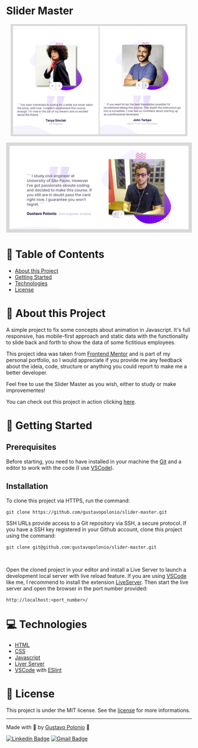 # Slider Master

<p align="center">
   <img src="https://github.com/gustavopolonio/slider-master/blob/master/.github/docs/mobile.png" width="480"/>
</p>
<p align="center">
   <img src="https://github.com/gustavopolonio/slider-master/blob/master/.github/docs/web.png" width="780"/>
</p>


# :pushpin: Table of Contents

* [About this Project](#book-about-this-project)
* [Getting Started](#construction_worker-getting-started)
* [Technologies](#computer-technologies)
* [License](#closed_book-license)


# :book: About this Project

A simple project to fix some concepts about animation in Javascript. It's full responsive, has mobile-first approach and static data with the functionality to slide back and forth to show the data of some fictitious employees.

This project idea was taken from [Frontend Mentor](https://www.frontendmentor.io/challenges/coding-bootcamp-testimonials-slider-4FNyLA8JL) and is part of my personal portfolio, so I would appreciate if you provide me any feedback about the ideia, code, structure or anything you could report to make me a better developer.

Feel free to use the Slider Master as you wish, either to study or make improvementes!

You can check out this project in action clicking [here](https://gustavopolonio.github.io/slider-master/).

# :construction_worker: Getting Started

## Prerequisites

Before starting, you need to have installed in your machine the [Git](https://git-scm.com/) and a editor to work with the code (I use [VSCode](https://code.visualstudio.com/)).

## Installation

To clone this project via HTTPS, run the command:

```
git clone https://github.com/gustavopolonio/slider-master.git
```

SSH URLs provide access to a Git repository via SSH, a secure protocol. If you have a SSH key registered in your Github account, clone this project using the command:

``` 
git clone git@github.com:gustavopolonio/slider-master.git
```
</br>

Open the cloned project in your editor and install a Live Server to launch a development local server with live reload feature. If you are using [VSCode](https://code.visualstudio.com/) like me, I recommend to install the extension [LiveServer](https://github.com/ritwickdey/vscode-live-server/blob/master/docs/settings.md).
Then start the live server and open the browser in the port number provided:

```
http://localhost:<port_number>/
```

# :computer: Technologies

* [HTML](https://devdocs.io/html/)
* [CSS](https://devdocs.io/css/)
* [Javascript](https://devdocs.io/javascript/) 
* [Liver Server](https://github.com/ritwickdey/vscode-live-server/blob/master/docs/settings.md)
* [VSCode](https://code.visualstudio.com/) with [ESlint](https://eslint.org/)

# :closed_book: License

This project is under the MIT license. See the [license](https://github.com/gustavopolonio/slider-master/blob/master/LICENSE) for more informations.

---

Made with :green_heart: by [Gustavo Polonio](https://github.com/gustavopolonio) 🚀

[![Linkedin Badge](https://img.shields.io/badge/-Gustavo-blue?style=flat-square&logo=Linkedin&logoColor=white&link=https://www.linkedin.com/in/gustavo-polonio-04b77a169/)](https://www.linkedin.com/in/gustavo-polonio-04b77a169/)
[![Gmail Badge](https://img.shields.io/badge/-gustavopolonio1@gmail.com-c14438?style=flat-square&logo=Gmail&logoColor=white&link=mailto:gustavopolonio1@gmail.com)](mailto:gustavopolonio1@gmail.com)
